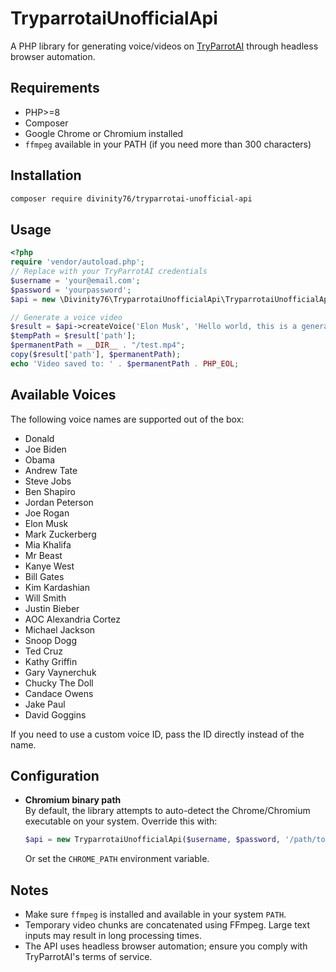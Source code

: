 # TryparrotaiUnofficialApi

A PHP library for generating voice/videos on [TryParrotAI](https://www.tryparrotai.com) through headless browser automation.

## Requirements

- PHP>=8
- Composer
- Google Chrome or Chromium installed
- `ffmpeg` available in your PATH (if you need more than 300 characters)

## Installation

```bash
composer require divinity76/tryparrotai-unofficial-api
```

## Usage

```php
<?php
require 'vendor/autoload.php';
// Replace with your TryParrotAI credentials
$username = 'your@email.com';
$password = 'yourpassword';
$api = new \Divinity76\TryparrotaiUnofficialApi\TryparrotaiUnofficialApi($username, $password);

// Generate a voice video
$result = $api->createVoice('Elon Musk', 'Hello world, this is a generated voice using TryParrotAI.');
$tempPath = $result['path'];
$permanentPath = __DIR__ . "/test.mp4";
copy($result['path'], $permanentPath);
echo 'Video saved to: ' . $permanentPath . PHP_EOL;
```

## Available Voices

The following voice names are supported out of the box:

- Donald
- Joe Biden
- Obama
- Andrew Tate
- Steve Jobs
- Ben Shapiro
- Jordan Peterson
- Joe Rogan
- Elon Musk
- Mark Zuckerberg
- Mia Khalifa
- Mr Beast
- Kanye West
- Bill Gates
- Kim Kardashian
- Will Smith
- Justin Bieber
- AOC Alexandria Cortez
- Michael Jackson
- Snoop Dogg
- Ted Cruz
- Kathy Griffin
- Gary Vaynerchuk
- Chucky The Doll
- Candace Owens
- Jake Paul
- David Goggins

If you need to use a custom voice ID, pass the ID directly instead of the name.

## Configuration

- **Chromium binary path**  
  By default, the library attempts to auto-detect the Chrome/Chromium executable on your system. Override this with:
  ```php
  $api = new TryparrotaiUnofficialApi($username, $password, '/path/to/chromium');
  ```
  Or set the `CHROME_PATH` environment variable.

## Notes

- Make sure `ffmpeg` is installed and available in your system `PATH`.
- Temporary video chunks are concatenated using FFmpeg. Large text inputs may result in long processing times.
- The API uses headless browser automation; ensure you comply with TryParrotAI's terms of service.
